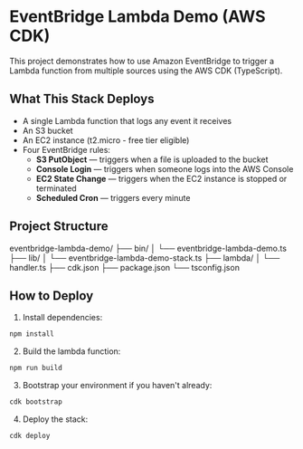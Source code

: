# EventBridge Lambda Demo (AWS CDK)

This project demonstrates how to use Amazon EventBridge to trigger a Lambda function from multiple sources using the AWS CDK (TypeScript).

## What This Stack Deploys

- A single Lambda function that logs any event it receives
- An S3 bucket
- An EC2 instance (t2.micro - free tier eligible)
- Four EventBridge rules:
  - **S3 PutObject** — triggers when a file is uploaded to the bucket
  - **Console Login** — triggers when someone logs into the AWS Console
  - **EC2 State Change** — triggers when the EC2 instance is stopped or terminated
  - **Scheduled Cron** — triggers every minute

## Project Structure

eventbridge-lambda-demo/
├── bin/
│ └── eventbridge-lambda-demo.ts
├── lib/
│ └── eventbridge-lambda-demo-stack.ts
├── lambda/
│ └── handler.ts
├── cdk.json
├── package.json
└── tsconfig.json


## How to Deploy

1. Install dependencies:
```bash
npm install
```
2. Build the lambda function:
```bash
npm run build
```
3. Bootstrap your environment if you haven't already:
```bash
cdk bootstrap
```
4. Deploy the stack:
```bash
cdk deploy
```

